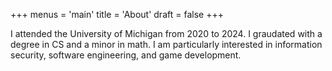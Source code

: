 +++
menus = 'main'
title = 'About'
draft = false
+++

I attended the University of Michigan from 2020 to 2024. I graudated with a degree in CS and a minor in math. I am particularly interested in information security, software engineering, and game development.

